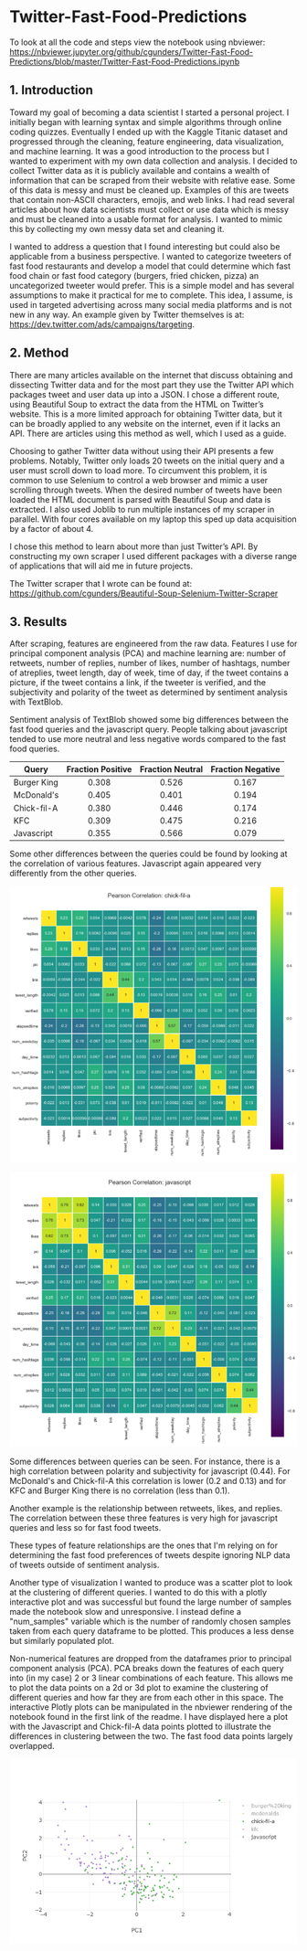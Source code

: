 # Twitter-Fast-Food-Predictions

To look at all the code and steps view the notebook using nbviewer: 
https://nbviewer.jupyter.org/github/cgunders/Twitter-Fast-Food-Predictions/blob/master/Twitter-Fast-Food-Predictions.ipynb

## 1. Introduction

Toward my goal of becoming a data scientist I started a personal project. I initially began with learning syntax and simple algorithms through online coding quizzes. Eventually I ended up with the Kaggle Titanic dataset and progressed through the cleaning, feature engineering, data visualization, and machine learning. It was a good introduction to the process but I wanted to experiment with my own data collection and analysis. I decided to collect Twitter data as it is publicly available and contains a wealth of information that can be scraped from their website with relative ease. Some of this data is messy and must be cleaned up. Examples of this are tweets that contain non-ASCII characters, emojis, and web links. I had read several articles about how data scientists must collect or use data which is messy and must be cleaned into a usable format for analysis. I wanted to mimic this by collecting my own messy data set and cleaning it.
  
I wanted to address a question that I found interesting but could also be applicable from a business perspective. I wanted to categorize tweeters of fast food restaurants and develop a model that could determine which fast food chain or fast food category (burgers, fried chicken, pizza) an uncategorized tweeter would prefer. This is a simple model and has several assumptions to make it practical for me to complete. This idea, I assume, is used in targeted advertising across many social media platforms and is not new in any way. An example given by Twitter themselves is at: https://dev.twitter.com/ads/campaigns/targeting. 
  
## 2. Method
 
There are many articles available on the internet that discuss obtaining and dissecting Twitter data and for the most part they use the Twitter API which packages tweet and user data up into a JSON. I chose a different route, using Beautiful Soup to extract the data from the HTML on Twitter’s website. This is a more limited approach for obtaining Twitter data, but it can be broadly applied to any website on the internet, even if it lacks an API. There are articles using this method as well, which I used as a guide. 
  
Choosing to gather Twitter data without using their API presents a few problems. Notably, Twitter only loads 20 tweets on the initial query and a user must scroll down to load more. To circumvent this problem, it is common to use Selenium to control a web browser and mimic a user scrolling through tweets. When the desired number of tweets have been loaded the HTML document is parsed with Beautiful Soup and data is extracted. I also used Joblib to run multiple instances of my scraper in parallel. With four cores available on my laptop this sped up data acquisition by a factor of about 4.
    
I chose this method to learn about more than just Twitter’s API. By constructing my own scraper I used different packages with a diverse range of applications that will aid me in future projects.

The Twitter scraper that I wrote can be found at: https://github.com/cgunders/Beautiful-Soup-Selenium-Twitter-Scraper
    
## 3. Results

After scraping, features are engineered from the raw data. Features I use for principal component analysis (PCA) and machine learning are: number of retweets, number of replies, number of likes, number of hashtags, number of atreplies, tweet length, day of week, time of day, if the tweet contains a picture, if the tweet contains a link, if the tweeter is verified, and the subjectivity and polarity of the tweet as determined by sentiment analysis with TextBlob. 

Sentiment analysis of TextBlob showed some big differences between the fast food queries and the javascript query. People talking about javascript tended to use more neutral and less negative words compared to the fast food queries.

| Query         |Fraction Positive|Fraction Neutral |Fraction Negative|
|---------------|:---------------:|:---------------:|:---------------:|
|Burger King    |0.308            |0.526            |0.167            |
|McDonald's     |0.405            |0.401            |0.194            |
|Chick-fil-A    |0.380            |0.446            |0.174            |
|KFC            |0.309            |0.475            |0.216            |
|Javascript     |0.355            |0.566            |0.079            |

Some other differences between the queries could be found by looking at the correlation of various features. Javascript again appeared very differently from the other queries.

![alt text](https://github.com/cgunders/Twitter-Fast-Food-Predictions/blob/master/chickfilapcorr.png "Chick-fil-A Pearson Correlation")

![alt text](https://github.com/cgunders/Twitter-Fast-Food-Predictions/blob/master/javascriptpcorr.png "Javascript Pearson Correlation")

Some differences between queries can be seen. For instance, there is a high correlation between polarity and subjectivity for javascript (0.44). For McDonald's and Chick-fil-A this correlation is lower (0.2 and 0.13) and for KFC and Burger King there is no correlation (less than 0.1).

Another example is the relationship between retweets, likes, and replies. The correlation between these three features is very high for javascript queries and less so for fast food tweets.

These types of feature relationships are the ones that I'm relying on for determining the fast food preferences of tweets despite ignoring NLP data of tweets outside of sentiment analysis.

Another type of visualization I wanted to produce was a scatter plot to look at the clustering of different queries. I wanted to do this with a plotly interactive plot and was successful but found the large number of samples made the notebook slow and unresponsive. I instead define a "num_samples" variable which is the number of randomly chosen samples taken from each query dataframe to be plotted. This produces a less dense but similarly populated plot.

Non-numerical features are dropped from the dataframes prior to principal component analysis (PCA). PCA breaks down the features of each query into (in my case) 2 or 3 linear combinations of each feature. This allows me to plot the data points on a 2d or 3d plot to examine the clustering of different queries and how far they are from each other in this space. The interactive Plotly plots can be manipulated in the nbviewer rendering of the notebook found in the first link of the readme. I have displayed here a plot with the Javascript and Chick-fil-A data points plotted to illustrate the differences in clustering between the two. The fast food data points largely overlapped.

![alt text](https://github.com/cgunders/Twitter-Fast-Food-Predictions/blob/master/good_dfsPCAPlot.png "Scatter Plot of Principal Components of Queries")


